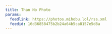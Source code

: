 ```yaml
---
title: Than No Photo
params:
  feedlink: https://photos.mihobu.lol/rss.xml
  feedid: 16d36858475b2b24a64b5ca8157e5d8a
---
```

